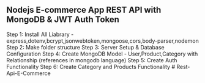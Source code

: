 
## Nodejs E-commerce App REST API with MongoDB & JWT Auth Token

Step 1: Install All Liabrary - express,dotenv,bcrypt,jsonwebtoken,mongoose,cors,body-parser,nodemon
Step 2: Make folder structure
Step 3: Server Setup & Database Configuration
Step 4: Create MongoDB Model - User,Product,Category with Relationship (references in mongodb language)
Step 5: Create Auth Functionality
Step 6: Create Category and Products Functionality
#   R e s t - A p i - E - C o m m e r c e  
 